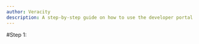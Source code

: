```yaml
---
author: Veracity
description: A step-by-step guide on how to use the developer portal
---
```


#Step 1:
